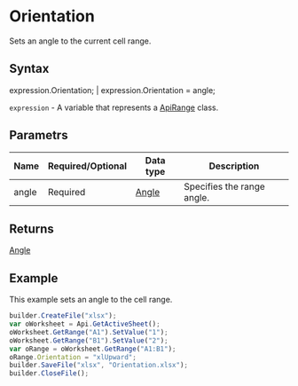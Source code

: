 # Orientation

Sets an angle to the current cell range.

## Syntax

expression.Orientation; &#124; expression.Orientation = angle;

`expression` - A variable that represents a [ApiRange](../ApiRange.md) class.

## Parametrs

| **Name** | **Required/Optional** | **Data type** | **Description** |
| ------------- | ------------- | ------------- | ------------- |
| angle | Required | [Angle](../../../Enumerations/Angle.md) | Specifies the range angle. |

## Returns

[Angle](../../../Enumerations/Angle.md)

## Example

This example sets an angle to the cell range.

```javascript
builder.CreateFile("xlsx");
var oWorksheet = Api.GetActiveSheet();
oWorksheet.GetRange("A1").SetValue("1");
oWorksheet.GetRange("B1").SetValue("2");
var oRange = oWorksheet.GetRange("A1:B1");
oRange.Orientation = "xlUpward";
builder.SaveFile("xlsx", "Orientation.xlsx");
builder.CloseFile();
```